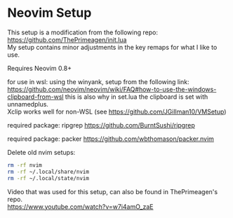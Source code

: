 # Neovim Setup
This setup is a modification from the following repo: https://github.com/ThePrimeagen/init.lua <br>
My setup contains minor adjustments in the key remaps for what I like to use. <br>

Requires Neovim 0.8+ <br>

for use in wsl: using the winyank, setup from the following link:
https://github.com/neovim/neovim/wiki/FAQ#how-to-use-the-windows-clipboard-from-wsl
this is also why in set.lua the clipboard is set with unnamedplus. <br>
Xclip works well for non-WSL (see https://github.com/JGillman10/VMSetup)

required package: ripgrep
https://github.com/BurntSushi/ripgrep

required package: packer
https://github.com/wbthomason/packer.nvim

Delete old nvim setups:
```bash
rm -rf nvim
rm -rf ~/.local/share/nvim
rm -rf ~/.local/state/nvim
```

Video that was used for this setup, can also be found in ThePrimeagen's repo.<br>
https://www.youtube.com/watch?v=w7i4amO_zaE
